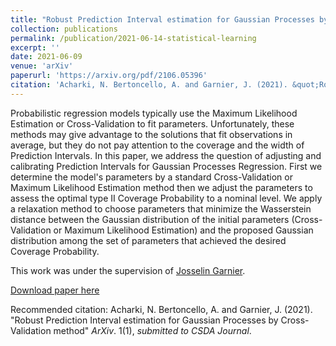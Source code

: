 ```yaml
---
title: "Robust Prediction Interval estimation for Gaussian Processes by Cross-Validation method"
collection: publications
permalink: /publication/2021-06-14-statistical-learning
excerpt: ''
date: 2021-06-09
venue: 'arXiv'
paperurl: 'https://arxiv.org/pdf/2106.05396'
citation: 'Acharki, N. Bertoncello, A. and Garnier, J. (2021). &quot;Robust Prediction Interval estimation for Gaussian Processes by Cross-Validation method.&quot; <i>ArXiv</i>. 1(1). *submitted to CSDA Journal*'
---
```


Probabilistic regression models typically use the Maximum Likelihood Estimation or Cross-Validation to fit parameters. Unfortunately, these methods may give advantage to the solutions that fit observations in average, but they do not pay attention to the coverage and the width of Prediction Intervals. In this paper, we address the question of adjusting and calibrating Prediction Intervals for Gaussian Processes Regression. First we determine the model's parameters by a standard Cross-Validation or Maximum Likelihood Estimation method then we adjust the parameters to assess the optimal type II Coverage Probability to a nominal level. We apply a relaxation method to choose parameters that minimize the Wasserstein distance between the Gaussian distribution of the initial parameters (Cross-Validation or Maximum Likelihood Estimation) and the proposed Gaussian distribution among the set of parameters that achieved the desired Coverage Probability. 

This work was under the supervision of [Josselin Garnier](https://josselin-garnier.org/).

[Download paper here](https://arxiv.org/pdf/2106.05396)

Recommended citation: Acharki, N. Bertoncello, A. and Garnier, J. (2021). "Robust Prediction Interval estimation for Gaussian Processes by Cross-Validation method" <i>ArXiv</i>. 1(1), *submitted to CSDA Journal*.
